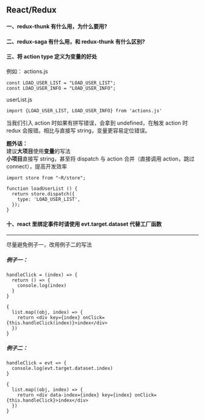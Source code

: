 ## React/Redux

#### 一、redux-thunk 有什么用，为什么要用?

#### 二、redux-saga 有什么用，和 redux-thunk 有什么区别?

#### 三、将 action type 定义为变量的好处

例如：
actions.js

    const LOAD_USER_LIST = "LOAD_USER_LIST";
    const LOAD_USER_INFO = "LOAD_USER_INFO";

userList.js

    import {LOAD_USER_LIST, LOAD_USER_INFO} from 'actions.js'

当我们引入 action 时如果有拼写错误，会拿到 undefined，在触发 action 时 redux 会报错。相比与直接写 string，变量更容易定位错误。

**题外话：**  
建议**大项目**使用**变量**的写法  
**小项目**直接写 string，甚至将 dispatch 与 action 合并（直接调用 action，跳过 connect），提高开发效率

    import store from "~R/store";

    function loadUserList () {
      return store.dispatch({
        type: 'LOAD_USER_LIST',
      });
    }

#### 十、react 里绑定事件时请使用 evt.target.dataset 代替工厂函数

---

尽量避免例子一，改用例子二的写法

##### 例子一：

    handleClick = (index) => {
      return () => {
        console.log(index)
      }
    }

    {
      list.map((obj, index) => {
        return <div key={index} onClick={this.handleClick(index)}>index</div>
      })
    }

##### 例子二：

    handleClick = evt => {
      console.log(evt.target.dataset.index)
    }

    {
      list.map((obj, index) => {
        return <div data-index={index} key={index} onClick={this.handleClick}>index</div>
      })
    }
